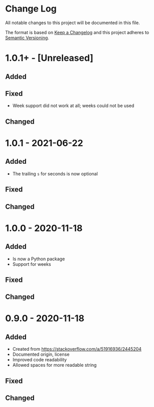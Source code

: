 # Change Log
All notable changes to this project will be documented in this file.

The format is based on [Keep a Changelog](https://keepachangelog.com/)
and this project adheres to [Semantic Versioning](https://semver.org/).


# 1.0.1+ - [Unreleased]
## Added

## Fixed
- Week support did not work at all; weeks could not be used

## Changed


# 1.0.1 - 2021-06-22
## Added
- The trailing `s` for seconds is now optional

## Fixed

## Changed


# 1.0.0 - 2020-11-18
## Added
- Is now a Python package
- Support for weeks

## Fixed

## Changed


# 0.9.0 - 2020-11-18
## Added
- Created from https://stackoverflow.com/a/51916936/2445204
- Documented origin, license
- Improved code readability
- Allowed spaces for more readable string

## Fixed

## Changed

